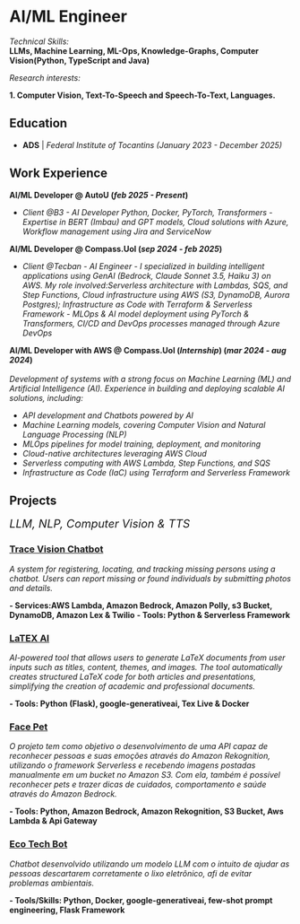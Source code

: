 # AI/ML Engineer

*Technical Skills:* <br>
**LLMs, Machine Learning, ML-Ops, Knowledge-Graphs, Computer Vision(Python, TypeScript and Java)**

*Research interests:*<br>

**1. Computer Vision, Text-To-Speech and Speech-To-Text, Languages.**<br>


## Education
-
  **ADS**	| *Federal Institute of Tocantins (January 2023 - December 2025)* 

## Work Experience
**AI/ML Developer @ AutoU (_feb 2025 - Present_)**
- *Client @B3 - AI Developer*
*Python, Docker, PyTorch, Transformers - Expertise in BERT (Imbau) and GPT models, Cloud solutions with Azure, Workflow management using Jira and ServiceNow*

**AI/ML Developer @ Compass.Uol (_sep 2024 - feb 2025_)**

- *Client @Tecban - AI Engineer* - *I specialized in building intelligent applications using GenAI (Bedrock, Claude Sonnet 3.5, Haiku 3) on AWS. My role involved:Serverless architecture with Lambdas, SQS, and Step Functions, Cloud infrastructure using AWS (S3, DynamoDB, Aurora Postgres); Infrastructure as Code with Terraform & Serverless Framework - MLOps & AI model deployment using PyTorch & Transformers, CI/CD and DevOps processes managed through Azure DevOps*


**AI/ML Developer with AWS @ Compass.Uol (_Internship_) (_mar 2024 - aug 2024_)**<br><br>
*Development of systems with a strong focus on Machine Learning (ML) and Artificial Intelligence (AI). Experience in building and deploying scalable AI solutions, including:*

- *API development and Chatbots powered by AI*
- *Machine Learning models, covering Computer Vision and Natural Language Processing (NLP)*
- *MLOps pipelines for model training, deployment, and monitoring*
- *Cloud-native architectures leveraging AWS Cloud*
- *Serverless computing with AWS Lambda, Step Functions, and SQS*
- *Infrastructure as Code (IaC) using Terraform and Serverless Framework*

## Projects

<span style="font-size: 20px;">*LLM, NLP, Computer Vision & TTS*</span>

### [Trace Vision Chatbot](https://github.com/imrooteodoro/trace-vision-chatbot)
*A system for registering, locating, and tracking missing persons using a chatbot. Users can report missing or found individuals by submitting photos and details.*

**- Services:AWS Lambda, Amazon Bedrock, Amazon Polly, s3 Bucket, DynamoDB, Amazon Lex & Twilio**
**- Tools: Python & Serverless Framework**

### [LaTEX AI](https://github.com/imrooteodoro/latex-ai-agent)
*AI-powered tool that allows users to generate LaTeX documents from user inputs such as titles, content, themes, and images. The tool automatically creates structured LaTeX code for both articles and presentations, simplifying the creation of academic and professional documents.*

**- Tools: Python (Flask), google-generativeai, Tex Live & Docker**

### [Face Pet](https://github.com/imrooteodoro/pet-face-ai-computer-vision)

*O projeto tem como objetivo o desenvolvimento de uma API capaz de reconhecer pessoas e suas emoções através do Amazon Rekognition, utilizando o framework Serverless e recebendo imagens postadas manualmente em um bucket no Amazon S3. Com ela, também é possível reconhecer pets e trazer dicas de cuidados, comportamento e saúde através do Amazon Bedrock.*


**- Tools: Python, Amazon Bedrock, Amazon Rekognition, S3 Bucket, Aws Lambda & Api Gateway**

### [Eco Tech Bot](https://github.com/imrooteodoro/E-waste-Agent)
*Chatbot desenvolvido utilizando um modelo LLM com o intuito de ajudar as pessoas descartarem corretamente o lixo eletrônico, afi de evitar problemas ambientais.*

**- Tools/Skills: Python, Docker, google-generativeai, few-shot prompt engineering, Flask Framework**

